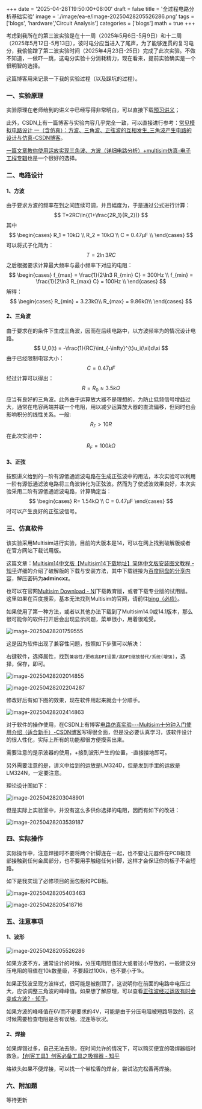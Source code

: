 +++
date = '2025-04-28T19:50:00+08:00'
draft = false
title = '全过程电路分析基础实验'
image = './image/ea-e/image-20250428205526286.png'
tags = ['blogs', 'hardware','Circuit Analysis']
categories = ['blogs']
math = true
+++

考虑到我所在的第三波实验是在十一周（2025年5月6日-5月9日）和十二周（2025年5月12日-5月13日），彼时电分应当进入了尾声，为了能够连贯的复习电分，我偷偷蹭了第二波实验时间（2025年4月23日-25日）完成了此次实验。不做不知道，一做吓一跳，这电分实验十分消耗精力，现在看来，提前实验确实是一个很明智的选择。

这篇博客用来记录一下我的实验过程（以及踩坑的过程）。

### 一、实验原理

实验原理在老师给到的讲义中已经写得非常明白，可以直接下载[预习讲义](https://lexue.bit.edu.cn/pluginfile.php/718716/mod_folder/content/0/1-%E5%AE%9E%E9%AA%8C%E7%9B%B8%E5%85%B3%E8%B5%84%E6%96%99/1-%E5%AE%9E%E9%AA%8C%E8%AE%B2%E4%B9%89%EF%BC%88%E6%8F%90%E5%89%8D%E6%89%93%E5%8D%B0%E5%B9%B6%E5%91%A8%E5%85%AD%E4%B8%8A%E8%AF%BE%E6%90%BA%E5%B8%A6%EF%BC%89.pdf?forcedownload=1)；

此外，CSDN上有一篇博客与实验内容几乎完全一致，可以直接进行参考：[常见模拟电路设计 一（含仿真）：方波、三角波、正弦波的互相发生_三角波产生电路的设计与仿真-CSDN博客](https://blog.csdn.net/weixin_43824941/article/details/108064258)。

[一篇文章教你使用运放实现三角波、方波（详细电路分析）+multisim仿真-电子工程专辑](https://www.eet-china.com/mp/a180640.html)也是一个很好的选择。

### 二、电路设计

#### 1、方波

由于要求方波的频率在到之间连续可调，并且幅度为，于是通过公式进行计算：
$$
T=2RC\ln{(1+\frac{2R_1}{R_2})}
$$
其中
$$
\begin{cases}
 R_1 = 10kΩ \\
 R_2 = 10kΩ \\
 C = 0.47μF \\
\end{cases}
$$
可以将式子化简为：
$$
T = 2\ln{3} RC
$$
之后根据要求计算最大频率与最小频率下对应的电阻：
$$
\begin{cases}
 f_{max} = \frac{1}{2\ln3 R_{min} C} = 300Hz \\
 f_{min} = \frac{1}{2\ln3 R_{max} C} = 100Hz \\
\end{cases}
$$
解得：
$$
\begin{cases}
 R_{min} = 3.23kΩ\\
 R_{max} = 9.86kΩ\\
\end{cases}
$$

#### 2、三角波

由于要求在的条件下生成三角波，因而在后续电路中，以方波频率为的情况设计电路。
$$
U_0(t) = -\frac{1}{RC}\int_{-\infty}^{t}u_i(\xi)d\xi
$$
由于已经限制电容大小：
$$
C= 0.47μF
$$
经过计算可以得出：
$$
R = R_0 ≈ 3.5kΩ
$$
应当有良好的三角波。此外由于运算放大器不是理想的，为防止低频信号增益过大，通常在电容两端并联一个电阻，用以减少运算放大器的直流偏移，但同时也会影响积分的线性关系。一般:
$$
R_F > 10R
$$
在此次实验中：
$$
R_F = 100kΩ
$$

#### 3、正弦

按照讲义给到的一阶有源低通滤波电路在生成正弦波中的用法，本次实验可以利用一阶有源低通滤波电路将三角波转化为正弦波。然而为了使滤波效果良好，本次实验采用二阶有源低通滤波电路，计算确定当：
$$
\begin{cases}
R= 1.54kΩ \\
C = 0.47μF
\end{cases}
$$
时可以产生良好的正弦波信号。

### 三、仿真软件

该实验采用Multisim进行实验，目前的大版本是14，可以在网上找到破解版或者在官方网站下载试用版。

这篇文章：[Multisim14中文版【Multisim14下载地址】简体中文版安装图文教程 - 知乎](https://zhuanlan.zhihu.com/p/567083081)详细的介绍了破解版的下载与安装方法，其中下载链接为[百度网盘的分享内容](https://link.zhihu.com/?target=https%3A//pan.baidu.com/s/1lVNh9ylea5GACq1soeFyGA%3Fpwd%3Dw1bd)，解压密码为**admincxz**。

也可以在官网[Multisim Download - NI](https://www.ni.com/en/support/downloads/software-products/download.multisim.html#452133)下载教育版，或者下载专业版的试用版。这里如果在百度搜索，基本无法找到Multisim的官网，请前往[bing（必应）](https://www.bing.com)。

如果使用了第一种方法，或者以其他办法下载到了Multisim14.0或14.1版本，那么很可能你的软件打开后会出现显示问题，菜单很小，用着很难受。

![image-20250428201759555](./image/ea-e/image-20250428201759555.png)

这是因为软件出现了兼容性问题，按照如下步骤可以解决：

右键软件，选择属性，找到`兼容性/更改高DPI设置/高DPI缩放替代/系统(增强)`，选择，保存，即可。

![image-20250428202014855](./image/ea-e/image-20250428202014855.png)

![image-20250428202204287](./image/ea-e/image-20250428202204287.png)

修改好后有如下图的效果，现在软件用起来就会十分顺手。

![image-20250428202414863](./image/ea-e/image-20250428202414863.png)

对于软件的操作使用，在CSDN上有博客[电路仿真实验---Multisim十分钟入门使用介绍（适合新手）-CSDN博客](https://blog.csdn.net/xiaobaivera/article/details/138166497)写得很全面，但是没必要认真学习，该软件设计的很人性化，实际上所有的功能都很方便摸索出来。

需要注意的是示波器的使用，+接到波形产生的位置，-直接接地即可。

另外需要注意的是，讲义中给到的运放是LM324D，但是发到手里的运放是LM324N，一定要注意。

理论设计图如下：

![image-20250428203048901](./image/ea-e/image-20250428203048901.png)

但是实际上实验室中，并没有这么多供你选择的电阻，因而有如下的改进：

![image-20250428203539187](./image/ea-e/image-20250428203539187.png)

### 四、实际操作

实际操作中，注意焊接时不要将两个针脚连在一起，也不要让元器件在PCB板顶部接触到任何金属部分，也不要用手触碰任何针脚，这样才会保证你的板子不会短路。

如下是我实现了必修项目的面包板和PCB板。

![image-20250428205403463](./image/ea-e/image-20250428205403463.png)

![image-20250428205418716](./image/ea-e/image-20250428205418716.png)

### 五、注意事项

#### 1、波形

![image-20250428205526286](./image/ea-e/image-20250428205526286.png)

如果方波不方，通常设计的时候，分压电阻阻值过大或者过小导致的，一般建议分压电阻的阻值在10k数量级，不要超过100k，也不要小于1k。

如果正弦波呈现方波样式，很可能是被削顶了，这说明你在前面的电路中电压过大，应该调整三角波的峰峰值。如果想了解原理，可以查看[正弦波经过运放有时会变成方波? - 知乎](https://www.zhihu.com/question/37170234)。

如果方波的峰峰值在6V而不是要求的4V，可能是由于分压电阻被短路导致的，这时候需要检查电阻是否有误触，混连等状况。

#### 2、焊接

如果焊锡过多，自己无法去除，在时间允许的情况下，可以购买便宜的吸焊器临时救急。[【创客工具】创客必备工具之吸锡器 - 知乎](https://zhuanlan.zhihu.com/p/376081485)

烙铁头如果不便焊接，可以找一个带松香的焊台，尝试沾完松香再焊接。

### 六、附加题

等待更新